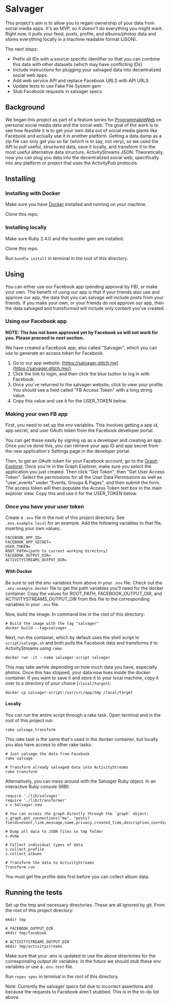 # Salvager

This project's aim is to allow you to regain ownership of your data from social media apps. It's an MVP, so it doesn't
do everything you might want. Right now, it pulls your feed, posts, profile, and albums/photos data and stores
everything locally in a machine readable format (JSON).

The next steps:

* Prefix all IDs with a source-specific identifier so that you can combine this data with other datasets (which
may have conflicting IDs)
* Include instructions for plugging your salvaged data into decentralized social web apps.
* Add web service API and replace Facebook URLS with API URLS
* Update tests to use Fake File System gem
* Stub Facebook requests in salvager specs

## Background

We began this project as part of a feature series for [ProgrammableWeb](https://www.programmableweb.com/) on 
personal social media data and the social web. The goal of the work is to see how feasible it is to get your own data 
out of social media giants like Facebook and actually use it in another platform. Getting a data dump as a zip file
can only get you so far (which is to say, not very), so we used the API to pull useful, structured data, save it locally,
 and transform it to the most useful alternative data structure, ActivityStreams JSON. Theoretically, now you can plug 
 you data into the decentralized social web, specifically into any platform or project that uses the ActivityPub 
 protocols.


## Installing

### Installing with Docker
Make sure you have [Docker](https://www.docker.com) installed and running on your machine.

Clone this repo.

### Installing locally
Make sure Ruby 2.4.0 and the bundler gem are installed.

Clone this repo.

Run `bundle install` in terminal in the root of this directory.

## Using
You can either use our Facebook app (pending approval by FB), or make your own. The benefit of using our app is that if your friends also use and approve our app, the data that you can salvage will include posts from your friends. If you make your own, or your friends do not approve our app, then the data salvaged and transformed will include only content you've created.

### Using our Facebook app

**NOTE: Ths has not been approved yet by Facebook so will not work for you. Please proceed to next section.**


We have created a Facebook app, also called "Salvager", which you can use to generate an access token for Facebook. 

1. Go to our app website: [https://salvager.glitch.me](https://salvager.glitch.me/)
2. Click the link to login, and then click the blue button to log in with Facebook.
3. Once you've returned to the salvager website, click to view your profile. You should see a field called "FB Access Token" with a long string value.
4. Copy this value and use it for the USER_TOKEN below.

### Making your own FB app
First, you need to set up the env variables. This involves getting a app id, app secret, and 
user OAuth token from the Facebook developer portal.

You can get these easily by signing up as a developer and creating an app. Once you've done this, you can retrieve your
 app ID and app secret from the new application's Settings page in the developer portal. 
 
Then, to get an OAuth token for your Facebook account, go to the [Graph Explorer](https://developers.facebook.com/tools/explorer/). Once you're in the Graph Explorer, make sure you select the application you just created. Then click "Get Token", then "Get User Access Token". Select the permissions for all the User Data Permissions as well as "user_events" under "Events, Groups & Pages", and then submit the form. The access token will then populate the Access Token text box in the main explorer view. Copy this and use it for the USER_TOKEN below.


### Once you have your user token

Create a `.env` file in the root of this project directory. See `.env.example.local` for an example.
Add the following variables to that file, inserting your own values:

    FACEBOOK_APP_ID=
    FACEBOOK_APP_SECRET=
    USER_TOKEN=
    ROOT_PATH=[path to current working directory]
    FACEBOOK_OUTPUT_DIR=
    ACTIVITYSTREAMS_OUTPUT_DIR=

#### With Docker

Be sure to set the env variables from above in your `.env` file. Check out the `.env.example.docker` file to get the path variables you'll need for the docker container. Copy the values for ROOT_PATH, FACEBOOK_OUTPUT_DIR, and ACTIVITYSTREAMS_OUTPUT_DIR 
from this file to the corresponding variables in your `.env` file.

Now, build the image. In command line in the root of this directory:

    # Build the image with the tag "salvager"
    docker build --tag=salvager .

Next, run the container, which by default uses the shell script in `script/salvage.sh` and both pulls the Facebook data 
and transforms it to ActivityStreams using `rake`:

    docker run -it --name salvager-script salvager  
    
    
This may take awhile depending on how much data you have, especially photos. Once this has stopped, your data 
now lives inside the docker container. If you want to save it and store it to your local machine, copy it over
to a directory of your choice (`/local/target`):
    
    docker cp salvager-script:/usr/src/app/tmp /local/target

#### Locally
You can run the entire script through a rake task. Open terminal and in the root of this project run: 

    rake salvage_transform

This rake task is the same that's used in the docker container, but locally you also have access to other rake tasks: 

    # Just salvage the data from Facebook
    rake salvage
    
    # Transform already salvaged data into ActivityStreams
    rake transform


Alternatively, you can mess around with the Salvager Ruby object. In an interactive Ruby console (IRB):

    require './lib/salvager'
    require './lib/transformer'
    s = Salvager.new
    
    # You can access the graph directly through the `graph` object:
    s.graph.get_connections("me", "posts?fields=event,link,message,name,privacy,created_time,description,coordinates,source,likes&limit=200")
    
    # Dump all data to JSON files in tmp folder
    s.dump
     
    # Collect individual types of data
    s.collect_profile
    s.collect_albums
    
    # Transform the data to ActivityStreams
    Transform.run
    
You must get the profile data first before you can collect album data.

## Running the tests

Set up the tmp and necessary directories. These are all ignored by git. From the root of this project directory:

    mkdir tmp
    
    # FACEBOOK_OUTPUT_DIR
    mkdir tmp/facebook
    
    # ACTIVITYSTREAMS_OUTPUT_DIR
    mkdir tmp/activitystreams
    
Make sure that your .env is updated to use the above directories for the corresponding output dir variables. 
In the future we should stub these env variables or use a `.env.test` file.

Run `rspec spec` in terminal in the root of this directory.

Note: Currently the salvager specs fail due to incorrect assertions and because the requests to Facebook aren't stubbed.
 This is in the to-do list above.